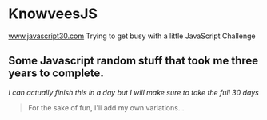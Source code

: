 # KnowveesJS
www.javascript30.com
Trying to get busy with a little JavaScript Challenge

## Some Javascript random stuff that took me three years to complete. 
_I can actually finish this in a day but I will make sure to take the full 30 days_
>For the sake of fun, I'll add my own variations...